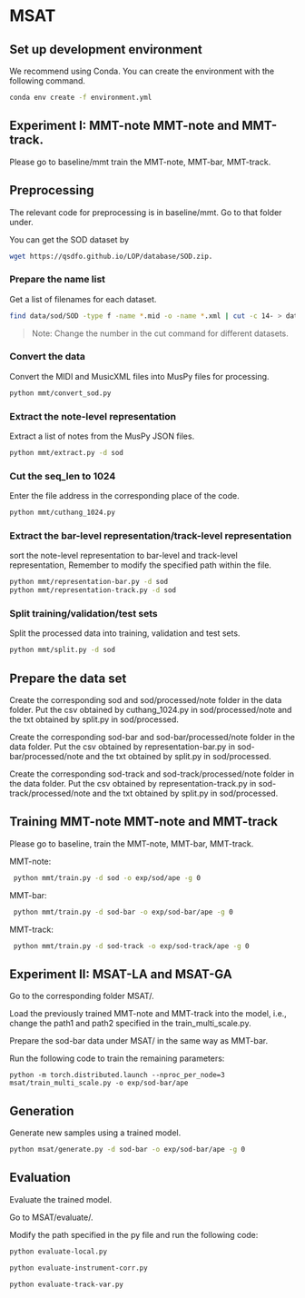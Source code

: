 # MSAT

## Set up development environment

We recommend using Conda. You can create the environment with the following command.

```sh
conda env create -f environment.yml
```


## Experiment I: MMT-note MMT-note and MMT-track.

Please go to baseline/mmt train the MMT-note, MMT-bar, MMT-track.  

## Preprocessing

The relevant code for preprocessing is in baseline/mmt. Go to that folder under.

You can get the SOD dataset by 
```sh
wget https://qsdfo.github.io/LOP/database/SOD.zip.
```


### Prepare the name list

Get a list of filenames for each dataset.

```sh
find data/sod/SOD -type f -name *.mid -o -name *.xml | cut -c 14- > data/sod/original-names.txt
```

> Note: Change the number in the cut command for different datasets.

### Convert the data

Convert the MIDI and MusicXML files into MusPy files for processing.

```sh
python mmt/convert_sod.py
```

### Extract the note-level representation

Extract a list of notes from the MusPy JSON files.

```sh
python mmt/extract.py -d sod
```

### Cut the seq_len to 1024
Enter the file address in the corresponding place of the code.

```sh
python mmt/cuthang_1024.py
```

### Extract the bar-level representation/track-level representation

sort the note-level representation to bar-level and track-level representation, Remember to modify the specified path within the file.

```sh
python mmt/representation-bar.py -d sod
python mmt/representation-track.py -d sod
```

### Split training/validation/test sets

Split the processed data into training, validation and test sets.

```sh
python mmt/split.py -d sod
```

## Prepare the data set

Create the corresponding sod and sod/processed/note folder in the data folder. Put the csv obtained by cuthang_1024.py in sod/processed/note and the txt obtained by split.py in sod/processed.

Create the corresponding sod-bar and sod-bar/processed/note folder in the data folder. Put the csv obtained by representation-bar.py in sod-bar/processed/note and the txt obtained by split.py in sod/processed.

Create the corresponding sod-track and sod-track/processed/note folder in the data folder. Put the csv obtained by representation-track.py in sod-track/processed/note and the txt obtained by split.py in sod/processed.

## Training MMT-note MMT-note and MMT-track

Please go to baseline, train the MMT-note, MMT-bar, MMT-track.  

MMT-note:

```sh
 python mmt/train.py -d sod -o exp/sod/ape -g 0
```

MMT-bar:

```sh
 python mmt/train.py -d sod-bar -o exp/sod-bar/ape -g 0
```

MMT-track:

```sh
 python mmt/train.py -d sod-track -o exp/sod-track/ape -g 0
```


## Experiment II: MSAT-LA and MSAT-GA

Go to the corresponding folder MSAT/.

Load the previously trained MMT-note and MMT-track into the model, i.e., change the path1 and path2 specified in the train_multi_scale.py.

Prepare the sod-bar data under MSAT/ in the same way as MMT-bar.

Run the following code to train the remaining parameters:

  `python -m torch.distributed.launch --nproc_per_node=3 msat/train_multi_scale.py -o exp/sod-bar/ape`

  
## Generation
Generate new samples using a trained model.

```sh
python msat/generate.py -d sod-bar -o exp/sod-bar/ape -g 0
```

## Evaluation
Evaluate the trained model.

Go to MSAT/evaluate/.

Modify the path specified in the py file and run the following code:
```sh
python evaluate-local.py
```
```sh
python evaluate-instrument-corr.py
```
```sh
python evaluate-track-var.py
```
